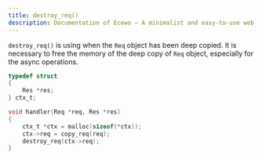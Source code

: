 ```yaml
---
title: destroy_req()
description: Documentation of Ecewo — A minimalist and easy-to-use web framework for C
---
```


`destroy_req()` is using when the `Req` object has been deep copied. It is necessary to free the memory of the deep copy of `Req` object, especially for the async operations.

```c
typedef struct
{
    Res *res;
} ctx_t;

void handler(Req *req, Res *res)
{
    ctx_t *ctx = malloc(sizeof(*ctx));
    ctx->req = copy_req(req);
    destroy_req(ctx->req);
}
```
